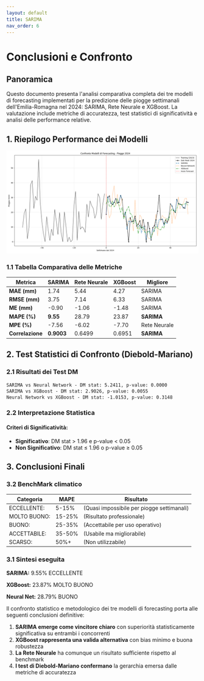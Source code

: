 ```yaml
---
layout: default
title: SARIMA
nav_order: 6
---
```


# Conclusioni e Confronto 
## Panoramica

Questo documento presenta l'analisi comparativa completa dei tre modelli di forecasting implementati per la predizione delle piogge settimanali dell'Emilia-Romagna nel 2024: SARIMA, Rete Neurale e XGBoost. La valutazione include metriche di accuratezza, test statistici di significatività e analisi delle performance relative.

## 1. Riepilogo Performance dei Modelli

![confronto.png](img/confronto.png)

### 1.1 Tabella Comparativa delle Metriche

| Metrica | SARIMA | Rete Neurale | XGBoost | Migliore |
|---------|--------|--------------|---------|----------|
| **MAE (mm)** | 1.74 | 5.44 | 4.27 | SARIMA |
| **RMSE (mm)** | 3.75 | 7.14 | 6.33 | SARIMA |
| **ME (mm)** | -0.90 | -1.06 | -1.48 | SARIMA |
| **MAPE (%)** | **9.55** | 28.79 | 23.87 | **SARIMA** |
| **MPE (%)** | -7.56 | -6.02 | -7.70 | Rete Neurale |
| **Correlazione** | **0.9003** | 0.6499 | 0.6951 | **SARIMA** |


## 2. Test Statistici di Confronto (Diebold-Mariano)

### 2.1 Risultati dei Test DM

```
SARIMA vs Neural Network - DM stat: 5.2411, p-value: 0.0000
SARIMA vs XGBoost - DM stat: 2.9026, p-value: 0.0055
Neural Network vs XGBoost - DM stat: -1.0153, p-value: 0.3148
```

### 2.2 Interpretazione Statistica

#### Criteri di Significatività:
- **Significativo**: DM stat > 1.96 e p-value < 0.05
- **Non Significativo**: DM stat ≤ 1.96 o p-value ≥ 0.05


## 3. Conclusioni Finali
### 3.2 BenchMark climatico

| Categoria    | MAPE    | Risultato                                    |
|--------------|---------|----------------------------------------------|
| ECCELLENTE:  | 5-15%   | (Quasi impossibile per piogge settimanali)   |
| MOLTO BUONO: | 15-25%  | (Risultato professionale)                    |
| BUONO:       | 25-35%  | (Accettabile per uso operativo)              |
| ACCETTABILE: | 35-50%  | (Usabile ma migliorabile)                    |
| SCARSO:      | 50%+    | (Non utilizzabile)                           |


### 3.1 Sintesi eseguita

**SARIMA:**      9.55%  ECCELLENTE

**XGBoost:**    23.87%  MOLTO BUONO

**Neural Net:** 28.79%  BUONO

Il confronto statistico e metodologico dei tre modelli di forecasting porta alle seguenti conclusioni definitive:

1. **SARIMA emerge come vincitore chiaro** con superiorità statisticamente significativa su entrambi i concorrenti
2. **XGBoost rappresenta una valida alternativa** con bias minimo e buona robustezza
3. **La Rete Neurale** ha comunque un risultato sufficiente rispetto al benchmark
4. **I test di Diebold-Mariano confermano** la gerarchia emersa dalle metriche di accuratezza
